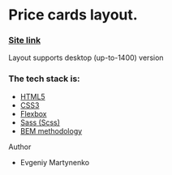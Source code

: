 # Price cards layout.

### [Site link](https://e-martynenko1982.github.io/price-cards-layout/)

Layout supports desktop (up-to-1400) version

### The tech stack is:

- [HTML5](https://en.wikipedia.org/wiki/HTML5)
- [CSS3](https://en.wikipedia.org/wiki/Cascading_Style_Sheets)
- [Flexbox](https://en.wikipedia.org/wiki/CSS_Flexible_Box_Layout)
- [Sass (Scss)](https://sass-lang.com/)
- [BEM methodology](https://en.bem.info/methodology/)

Author

- Evgeniy Martynenko
